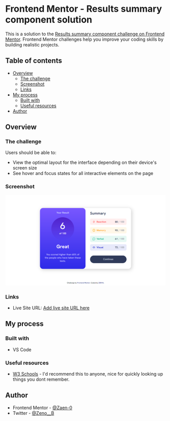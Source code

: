 # Frontend Mentor - Results summary component solution

This is a solution to the [Results summary component challenge on Frontend Mentor](https://www.frontendmentor.io/challenges/results-summary-component-CE_K6s0maV). Frontend Mentor challenges help you improve your coding skills by building realistic projects. 

## Table of contents

- [Overview](#overview)
  - [The challenge](#the-challenge)
  - [Screenshot](#screenshot)
  - [Links](#links)
- [My process](#my-process)
  - [Built with](#built-with)
  - [Useful resources](#useful-resources)
- [Author](#author)

## Overview

### The challenge

Users should be able to:

- View the optimal layout for the interface depending on their device's screen size
- See hover and focus states for all interactive elements on the page

### Screenshot

![](/screenshot.png)

### Links

- Live Site URL: [Add live site URL here](https://reactive-resoults-summary-component.vercel.app)

## My process

### Built with

- VS Code

### Useful resources

- [W3 Schools](https://www.w3schools.com/js/) - I'd recommend this to anyone, nice for quickly looking up things you dont remember.

## Author

- Frontend Mentor - [@Zaen-0](https://www.https://www.frontendmentor.io/profile/Zaen-0)
- Twitter - [@Zeno__B](https://www.twitter.com/Zeno__B)
